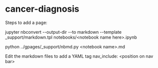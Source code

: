 # cancer-diagnosis

Steps to add a page:


jupyter nbconvert --output-dir --to markdown --template _support/markdown.tpl notebooks/\<notebook name here\>.ipynb

python ../gpages/_support/nbmd.py \<notebook name\>.md
  
Edit the markdown files to add a YAML tag nav_include: \<position on nav bar\>
